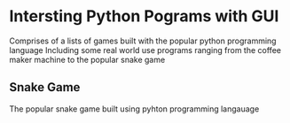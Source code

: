 # Intersting Python Pograms with GUI
Comprises of a lists of games built with the popular python programming language 
Including some real world use programs ranging from the coffee maker machine to the popular snake game

## Snake Game
The popular snake game built using pyhton programming langauage


